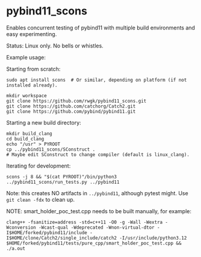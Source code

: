 # pybind11_scons
Enables concurrent testing of pybind11 with multiple build environments and
easy experimenting.

Status: Linux only. No bells or whistles.

Example usage:

Starting from scratch:

```
sudo apt install scons  # Or similar, depending on platform (if not installed already).

mkdir workspace
git clone https://github.com/rwgk/pybind11_scons.git
git clone https://github.com/catchorg/Catch2.git
git clone https://github.com/pybind/pybind11.git
```

Starting a new build directory:

```
mkdir build_clang
cd build_clang
echo "/usr" > PYROOT
cp ../pybind11_scons/SConstruct .
# Maybe edit SConstruct to change compiler (default is linux_clang).
```

Iterating for development:

```
scons -j 8 && "$(cat PYROOT)"/bin/python3 ../pybind11_scons/run_tests.py ../pybind11
```

Note: this creates NO artifacts in `../pybind11`, although pytest might. Use `git clean -fdx` to clean up.

NOTE: smart_holder_poc_test.cpp needs to be built manually, for example:

```
clang++ -fsanitize=address -std=c++11 -O0 -g -Wall -Wextra -Wconversion -Wcast-qual -Wdeprecated -Wnon-virtual-dtor -I$HOME/forked/pybind11/include -I$HOME/clone/Catch2/single_include/catch2 -I/usr/include/python3.12 $HOME/forked/pybind11/tests/pure_cpp/smart_holder_poc_test.cpp && ./a.out
```
